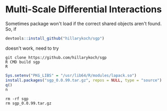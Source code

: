 # Multi-Scale Differential InteractionsSometimes package won't load if the correct shared objects aren't found. So, if

```r
devtools::install_github("hillarykoch/sgp")
```

doesn't work, need to try

```consolegit clone https://github.com/hillarykoch/sgpR CMD build sgp
R
```

```r
Sys.setenv("PKG_LIBS" = "/usr/lib64/R/modules/lapack.so")install.packages("sgp_0.0.99.tar.gz", repos = NULL, type = "source")q()
n
```

```console
rm -rf sgp
rm sgp_0.0.99.tar.gz
```
